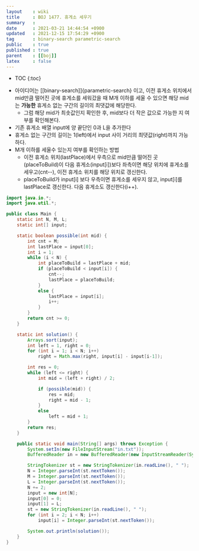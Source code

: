 ```yaml
---
layout    : wiki
title     : BOJ 1477. 휴게소 세우기
summary   : 
date      : 2021-03-21 14:44:54 +0900
updated   : 2021-12-15 17:54:29 +0900
tag       : binary-search parametric-search
public    : true
published : true
parent    : [[boj]]
latex     : false
---
```

* TOC
{:toc}

- 아이디어는 [[binary-search]]{parametric-search} 이고, 이전 휴게소 위치에서 mid만큼 떨어진 곳에 휴게소를 세워갔을 때 M개 이하를 세울 수 있으면 해당 mid는 **가능한** 휴게소 없는 구간의 길이의 최댓값에 해당한다. 
	- 그럼 해당 mid가 최솟값인지 확인한 후, mid보다 더 작은 값으로 가능한 지 여부를 확인해본다.
- 기존 휴게소 배열 input에 양 끝단인 0과 L을 추가한다
- 휴게소 없는 구간의 길이는 1(left)에서 input 사이 거리의 최댓값(right)까지 가능하다.
- M개 이하를 세울수 있는지 여부를 확인하는 방법
	- 이전 휴게소 위치(lastPlace)에서 우측으로 mid만큼 떨어진 곳(placeToBuild)이 다음 휴게소(input[i])보다 좌측이면 해당 위치에 휴게소를 세우고(cnt--), 이전 휴게소 위치를 해당 위치로 갱신한다.
	- placeToBuild가 input[i] 보다 우측이면 휴게소를 세우지 않고, input[i]를 lastPlace로 갱신한다. 다음 휴게소도 갱신한다(i++).

```java linenos
import java.io.*;
import java.util.*;

public class Main {
	static int N, M, L;
	static int[] input;

	static boolean possible(int mid) {
		int cnt = M;
		int lastPlace = input[0];
		int i = 1;
		while (i < N) {
			int placeToBuild = lastPlace + mid;
			if (placeToBuild < input[i]) {
				cnt--;
				lastPlace = placeToBuild;
			} 
			else {
				lastPlace = input[i];
				i++;
			}
		}
		return cnt >= 0;
	}

	static int solution() {
		Arrays.sort(input);
		int left = 1, right = 0;
		for (int i = 1; i < N; i++)
			right = Math.max(right, input[i] - input[i-1]);

		int res = 0;
		while (left <= right) {
			int mid = (left + right) / 2;

			if (possible(mid)) {
				res = mid;
				right = mid - 1;
			}
			else
				left = mid + 1;
		}
		return res;
	}

	public static void main(String[] args) throws Exception {
		System.setIn(new FileInputStream("in.txt"));
		BufferedReader in = new BufferedReader(new InputStreamReader(System.in));

		StringTokenizer st = new StringTokenizer(in.readLine(), " ");
		N = Integer.parseInt(st.nextToken());
		M = Integer.parseInt(st.nextToken());
		L = Integer.parseInt(st.nextToken());
		N += 2;
		input = new int[N];
		input[0] = 0;
		input[1] = L;
		st = new StringTokenizer(in.readLine(), " ");
		for (int i = 2; i < N; i++)
			input[i] = Integer.parseInt(st.nextToken());

		System.out.println(solution());
	}
}
```
